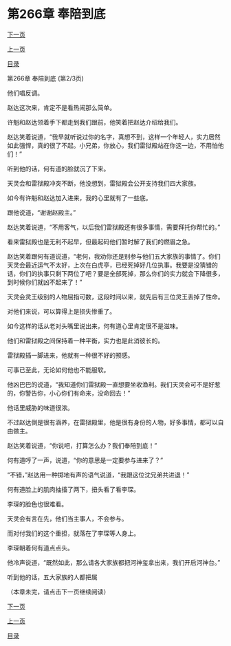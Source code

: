 <h1>第266章   奉陪到底</h1>
            <div><p><a href="./0797_%E7%AC%AC266%E7%AB%A0_%E5%A5%89%E9%99%AA%E5%88%B0%E5%BA%95.md">下一页</a></p><p><a href="./0795_%E7%AC%AC266%E7%AB%A0_%E5%A5%89%E9%99%AA%E5%88%B0%E5%BA%95.md">上一页</a></p><p><a href="../">目录</a></p></div>
            <div><p>第266章   奉陪到底 (第2/3页)</p><p>他们唱反调。</p><p>赵达这次来，肯定不是看热闹那么简单。</p><p>许魁和赵达领着手下都走到我们跟前，他笑着把赵达介绍给我们。</p><p>赵达笑着说道，“我早就听说过你的名字，真想不到，这样一个年轻人，实力居然如此强悍，真的很了不起。小兄弟，你放心，我们雷狱殿站在你这一边，不用怕他们！”</p><p>听到他的话，何有道的脸就沉了下来。</p><p>天灵会和雷狱殿冲突不断，他没想到，雷狱殿会公开支持我们四大家族。</p><p>如今有许魁和赵达加入进来，我的心里就有了一些底。</p><p>跟他说道，“谢谢赵殿主。”</p><p>赵达笑着说道，“不用客气，以后我们雷狱殿还有很多事情，需要拜托你帮忙的。”</p><p>看来雷狱殿也是无利不起早，但最起码他们暂时解了我们的燃眉之急。</p><p>赵达笑着跟何有道说道，“老何，我劝你还是别参与他们五大家族的事情了。你们天灵会最近运气不太好，上次在白虎亭，已经死掉好几位执事。我要是没猜错的话，你们的执事只剩下两位了吧？要是全部死掉，那么你们的实力就会下降很多，到时候你们就凶不起来了！”</p><p>天灵会灵王级别的人物屈指可数，这段时间以来，就先后有三位灵王丢掉了性命。</p><p>对他们来说，可以算得上是损失惨重了。</p><p>如今这样的话从老对头嘴里说出来，何有道心里肯定很不是滋味。</p><p>他们和雷狱殿之间保持着一种平衡，实力也是此消彼长的。</p><p>雷狱殿插一脚进来，他就有一种很不好的预感。</p><p>可事已至此，无论如何他也不能服软。</p><p>他凶巴巴的说道，“我知道你们雷狱殿一直想要坐收渔利。我们天灵会可不是好惹的，你警告你，小心你们有命来，没命回去！”</p><p>他话里威胁的味道很浓。</p><p>不过赵达倒是很有涵养，在雷狱殿里，他是很有身份的人物，好多事情，都可以自由做主。</p><p>赵达笑着说道，“你说吧，打算怎么办？我们奉陪到底！”</p><p>何有道哼了一声，说道，“你的意思是一定要参与进来了？”</p><p>“不错，”赵达用一种掷地有声的语气说道，“我跟这位沈兄弟共进退！”</p><p>何有道脸上的肌肉抽搐了两下，扭头看了看李琛。</p><p>李琛的脸色也很难看。</p><p>天灵会有言在先，他们当主事人，不会参与。</p><p>而对付我们的这个重担，就落在了李琛等人身上。</p><p>李琛朝着何有道点点头。</p><p>他冷声说道，“既然如此，那么请各大家族都把河神玺拿出来，我们开启河神台。”</p><p>听到他的话，五大家族的人都把属</p><p>（本章未完，请点击下一页继续阅读）</p></div>
            <div><p><a href="./0797_%E7%AC%AC266%E7%AB%A0_%E5%A5%89%E9%99%AA%E5%88%B0%E5%BA%95.md">下一页</a></p><p><a href="./0795_%E7%AC%AC266%E7%AB%A0_%E5%A5%89%E9%99%AA%E5%88%B0%E5%BA%95.md">上一页</a></p><p><a href="../">目录</a></p></div>